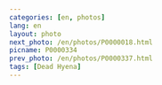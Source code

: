 ```yaml
---
categories: [en, photos]
lang: en
layout: photo
next_photo: /en/photos/P0000018.html
picname: P0000334
prev_photo: /en/photos/P0000337.html
tags: [Dead Hyena]
---
```

